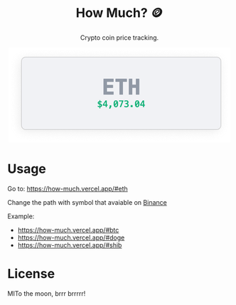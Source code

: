 <h1 align="center">How Much? 🪙</h1>

<div align="center">
  <p>Crypto coin price tracking.</p>
  <a href="https://how-much.vercel.app/#eth">
    <img src="./preview.png" alt="Preview" title="How Much?" />
  </a>
</div>

# Usage

Go to: https://how-much.vercel.app/#eth

Change the path with symbol that avaiable on [Binance][binance]

[binance]: https://www.binance.com/

Example:
- https://how-much.vercel.app/#btc
- https://how-much.vercel.app/#doge
- https://how-much.vercel.app/#shib

# License

MITo the moon, brrr brrrrr!
